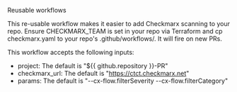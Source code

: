Reusable workflows

This re-usable workflow makes it easier to add Checkmarx scanning to your repo.
Ensure CHECKMARX_TEAM is set in your repo via Terraform and cp checkmarx.yaml
to your repo's .github/workflows/.  It will fire on new PRs.

This workflow accepts the following inputs:

  - project: The default is "${{ github.repository }}-PR"
  - checkmarx_url: The default is "https://ctct.checkmarx.net"
  - params: The default is "--cx-flow.filterSeverity --cx-flow.filterCategory"
